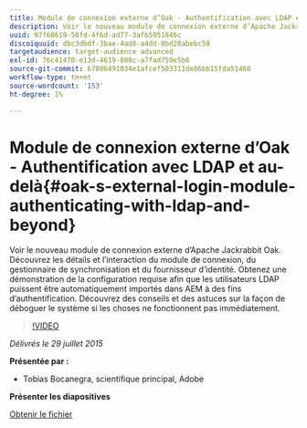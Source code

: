 ```yaml
---
title: Module de connexion externe d’Oak - Authentification avec LDAP et au-delà
description: Voir le nouveau module de connexion externe d’Apache Jackrabbit Oak. Découvrez les détails et l’interaction du module de connexion, du gestionnaire de synchronisation et du fournisseur d’identité. Obtenez une démonstration de la configuration requise afin que les utilisateurs LDAP puissent être automatiquement importés dans AEM à des fins d’authentification. Découvrez des conseils et des astuces sur la façon de déboguer le système si les choses ne fonctionnent pas immédiatement.
uuid: 97f60619-50fd-4f6d-ad77-3afb5951846c
discoiquuid: dbc3dbdf-3bae-4ad8-a4dd-0bd28abebc58
targetaudience: target-audience advanced
exl-id: 76c41470-e13d-4619-800c-a7fad759e5b8
source-git-commit: b7806491034e1afcef503311de86bb15fda51460
workflow-type: tm+mt
source-wordcount: '153'
ht-degree: 1%

---
```


# Module de connexion externe d’Oak - Authentification avec LDAP et au-delà{#oak-s-external-login-module-authenticating-with-ldap-and-beyond}

Voir le nouveau module de connexion externe d’Apache Jackrabbit Oak. Découvrez les détails et l’interaction du module de connexion, du gestionnaire de synchronisation et du fournisseur d’identité. Obtenez une démonstration de la configuration requise afin que les utilisateurs LDAP puissent être automatiquement importés dans AEM à des fins d’authentification. Découvrez des conseils et des astuces sur la façon de déboguer le système si les choses ne fonctionnent pas immédiatement.

>[!VIDEO](https://video.tv.adobe.com/v/19382/?quality=9)

*Délivrés le 29 juillet 2015*

**Présentée par :**

* Tobias Bocanegra, scientifique principal, Adobe

**Présenter les diapositives**

[Obtenir le fichier](assets/oak-ldap-cqgems.pdf)
<!--
[Get back to the Overview](https://helpx.adobe.com/experience-manager/kt/eseminars/gems/aem-index.html)
-->
